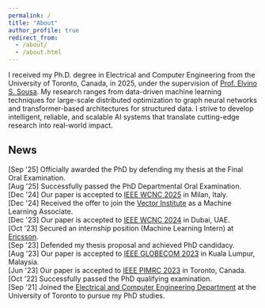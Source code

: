 ```yaml
---
permalink: /
title: "About"
author_profile: true
redirect_from: 
  - /about/
  - /about.html
---
```


I received my Ph.D. degree in Electrical and Computer Engineering from the University of Toronto, Canada, in 2025, under the supervision of [Prof. Elvino S. Sousa](https://www.ece.utoronto.ca/people/sousa-e-s/). My research ranges from data-driven machine learning techniques for large-scale distributed optimization to graph neural networks and transformer-based architectures for structured data. I strive to develop intelligent, reliable, and scalable AI systems that translate cutting-edge research into real-world impact.

## News

[Sep '25] Officially awarded the PhD by defending my thesis at the Final Oral Examination.  
[Aug '25] Successfully passed the PhD Departmental Oral Examination.  
[Dec '24] Our paper is accepted to [IEEE WCNC 2025](https://wcnc2025.ieee-wcnc.org/) in Milan, Italy.  
[Dec '24] Received the offer to join the [Vector Institute](https://vectorinstitute.ai/) as a Machine Learning Associate.   
[Dec '23] Our paper is accepted to [IEEE WCNC 2024](https://wcnc2024.ieee-wcnc.org/) in Dubai, UAE.   
[Oct '23] Secured an internship position (Machine Learning Intern) at [Ericsson](https://www.ericsson.com/en).   
[Sep '23] Defended my thesis proposal and achieved PhD candidacy.   
[Aug '23] Our paper is accepted to [IEEE GLOBECOM 2023](https://globecom2023.ieee-globecom.org/) in Kuala Lumpur, Malaysia.   
[Jun '23] Our paper is accepted to [IEEE PIMRC 2023](https://pimrc2023.ieee-pimrc.org/) in Toronto, Canada.   
[Oct '22] Successfully passed the PhD qualifying examination.   
[Sep '21] Joined the [Electrical and Computer Engineering Department](https://www.ece.utoronto.ca/) at the University of Toronto to pursue my PhD studies.  

